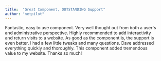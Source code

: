 ```yaml
---
title:  "Great Component, OUTSTANDING Support"
author: "netpilot"
---
```

Fantastic, easy to use component. Very well thought out from both a user's and administrative perspective. Highly recommended to add interactivity and return visits to a website. As good as the component is, the support is even better. I had a few little tweaks and many questions. Dave addressed everything quickly and thoroughly. This component added tremendous value to my website. Thanks so much!